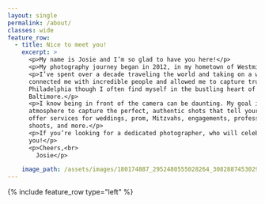 ```yaml
---
layout: single
permalink: /about/
classes: wide
feature_row:
  - title: Nice to meet you!
    excerpt: >
      <p>My name is Josie and I’m so glad to have you here!</p>
      <p>My photography journey began in 2012, in my hometown of Westminster Maryland.</p>
      <p>I’ve spent over a decade traveling the world and taking on a wide variety of projects that have 
      connected me with incredible people and allowed me to capture truly magical moments. I currently reside in 
      Philadelphia though I often find myself in the bustling heart of New York City, or back amongst family in 
      Baltimore.</p>
      <p>I know being in front of the camera can be daunting. My goal is to always create a relaxing and comfortable 
      atmosphere to capture the perfect, authentic shots that tell your story. Variety is truly the spice of life; I 
      offer services for weddings, prom, Mitzvahs, engagements, professional headshots, senior portraits, maternity 
      shoots, and more.</p>
      <p>If you’re looking for a dedicated photographer, who will celebrate you, let’s chat! I can’t wait to hear from 
      you!</p>
      <p>Cheers,<br>
        Josie</p>

    image_path: /assets/images/180174887_2952480555028264_3082887453029322181_n.jpeg
---
```

  
{% include feature_row type="left" %}

